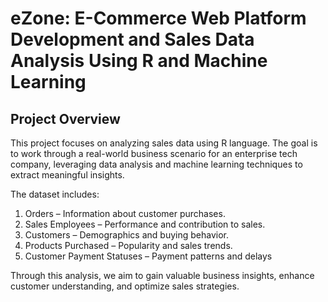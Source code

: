 # eZone: E-Commerce Web Platform Development and Sales Data Analysis Using R and Machine Learning

## Project Overview

This project focuses on analyzing sales data using R language. The goal is to work through a real-world business scenario for an enterprise tech company, leveraging data analysis and machine learning techniques to extract meaningful insights.

The dataset includes:
  
  1. Orders – Information about customer purchases.
  2. Sales Employees – Performance and contribution to sales.
  3. Customers – Demographics and buying behavior.
  4. Products Purchased – Popularity and sales trends.
  5. Customer Payment Statuses – Payment patterns and delays

Through this analysis, we aim to gain valuable business insights, enhance customer understanding, and optimize sales strategies.
